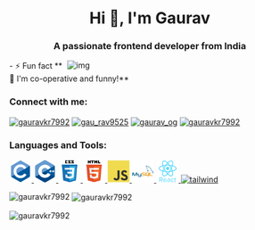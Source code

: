 
<h1 align="center">Hi 👋, I'm Gaurav</h1>
<h3 align="center">A passionate frontend developer from India</h3>
<img align="right" alt="img" width="400" src="https://miro.medium.com/v2/resize:fit:1272/1*ZSVmWGcc1weENb0ShawWxw.gif">
- ⚡ Fun fact **😬 I'm co-operative and funny!**

<h3 align="left">Connect with me:</h3>
<p align="left">
<a href="https://linkedin.com/in/gauravkr7992" target="blank"><img align="center" src="https://raw.githubusercontent.com/rahuldkjain/github-profile-readme-generator/master/src/images/icons/Social/linked-in-alt.svg" alt="gauravkr7992" height="30" width="40" /></a>
<a href="https://instagram.com/gau_rav9525" target="blank"><img align="center" src="https://raw.githubusercontent.com/rahuldkjain/github-profile-readme-generator/master/src/images/icons/Social/instagram.svg" alt="gau_rav9525" height="30" width="40" /></a>
<a href="https://www.codechef.com/users/gaurav_og" target="blank"><img align="center" src="https://cdn.jsdelivr.net/npm/simple-icons@3.1.0/icons/codechef.svg" alt="gaurav_og" height="30" width="40" /></a>
<a href="https://www.leetcode.com/gauravkr7992" target="blank"><img align="center" src="https://raw.githubusercontent.com/rahuldkjain/github-profile-readme-generator/master/src/images/icons/Social/leet-code.svg" alt="gauravkr7992" height="30" width="40" /></a>
</p>

<h3 align="left">Languages and Tools:</h3>
<p align="left"> <a href="https://www.cprogramming.com/" target="_blank" rel="noreferrer"> <img src="https://raw.githubusercontent.com/devicons/devicon/master/icons/c/c-original.svg" alt="c" width="40" height="40"/> </a> <a href="https://www.w3schools.com/cpp/" target="_blank" rel="noreferrer"> <img src="https://raw.githubusercontent.com/devicons/devicon/master/icons/cplusplus/cplusplus-original.svg" alt="cplusplus" width="40" height="40"/> </a> <a href="https://www.w3schools.com/css/" target="_blank" rel="noreferrer"> <img src="https://raw.githubusercontent.com/devicons/devicon/master/icons/css3/css3-original-wordmark.svg" alt="css3" width="40" height="40"/> </a> <a href="https://www.w3.org/html/" target="_blank" rel="noreferrer"> <img src="https://raw.githubusercontent.com/devicons/devicon/master/icons/html5/html5-original-wordmark.svg" alt="html5" width="40" height="40"/> </a> <a href="https://developer.mozilla.org/en-US/docs/Web/JavaScript" target="_blank" rel="noreferrer"> <img src="https://raw.githubusercontent.com/devicons/devicon/master/icons/javascript/javascript-original.svg" alt="javascript" width="40" height="40"/> </a> <a href="https://www.mysql.com/" target="_blank" rel="noreferrer"> <img src="https://raw.githubusercontent.com/devicons/devicon/master/icons/mysql/mysql-original-wordmark.svg" alt="mysql" width="40" height="40"/> </a> <a href="https://reactjs.org/" target="_blank" rel="noreferrer"> <img src="https://raw.githubusercontent.com/devicons/devicon/master/icons/react/react-original-wordmark.svg" alt="react" width="40" height="40"/> </a> <a href="https://tailwindcss.com/" target="_blank" rel="noreferrer"> <img src="https://www.vectorlogo.zone/logos/tailwindcss/tailwindcss-icon.svg" alt="tailwind" width="40" height="40"/> </a> </p>

<p><img align="left" src="https://github-readme-stats.vercel.app/api/top-langs?username=gauravkr7992&show_icons=true&locale=en&layout=compact" alt="gauravkr7992" /></p>

<p>&nbsp;<img align="center" src="https://github-readme-stats.vercel.app/api?username=gauravkr7992&show_icons=true&locale=en" alt="gauravkr7992" /></p>

<p><img align="center" src="https://github-readme-streak-stats.herokuapp.com/?user=gauravkr7992&" alt="gauravkr7992" /></p>
